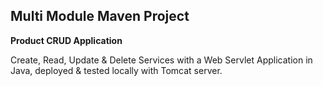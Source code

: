 ## Multi Module Maven Project

**Product CRUD Application**

Create, Read, Update & Delete Services with a Web Servlet Application in Java, deployed & tested locally with Tomcat server.